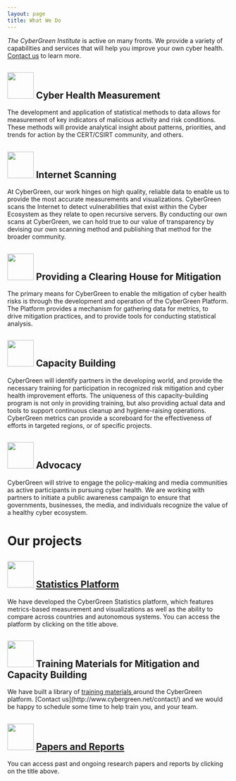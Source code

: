 ```yaml
---
layout: page
title: What We Do
---
```



*The CyberGreen Institute* is active on many fronts. We provide a variety of capabilities and services that will help you improve your own cyber health. [Contact us](http://www.cybergreen.net/contact/) to learn more.

<h2>
<img style="width:60px" src="{{site.media}}icon01.png"/>
Cyber Health Measurement
</h2>
The development and application of statistical methods to data allows for measurement of key indicators of malicious activity and risk conditions. These methods will provide analytical insight about patterns, priorities, and trends for action by the CERT/CSIRT community, and others.

<h2>
<img style="width:60px" src="{{site.media}}icon02.png"/>
Internet Scanning
</h2>
At CyberGreen, our work hinges on high quality, reliable data to enable us to provide the most accurate measurements and visualizations. CyberGreen scans the Internet to detect vulnerabilities that exist within the Cyber Ecosystem as they relate to open recursive servers. By conducting our own scans at CyberGreen, we can hold true to our value of transparency by devising our own scanning method and publishing that method for the broader community.

<h2>
<img style="width:60px" src="{{site.media}}icon03.png"/>
Providing a Clearing House for Mitigation
</h2>
The primary means for CyberGreen to enable the mitigation of cyber health risks is through the development and operation of the CyberGreen Platform. The Platform provides a mechanism for gathering data for metrics, to drive mitigation practices, and to provide tools for conducting statistical analysis.

<h2>
<img style="width:60px" src="{{site.media}}icon05.png"/>
Capacity Building
</h2>
CyberGreen will identify partners in the developing world, and provide the necessary training for participation in recognized risk mitigation and cyber health improvement efforts. The uniqueness of this capacity-building program is not only in providing training, but also providing actual data and tools to support continuous cleanup and hygiene-raising operations. CyberGreen metrics can provide a scoreboard for the effectiveness of efforts in targeted regions, or of specific projects.

<h2>
<img style="width:60px" src="{{site.media}}icon06.png"/>
Advocacy
</h2>
CyberGreen will strive to engage the policy-making and media communities as active participants in pursuing cyber health. We are working with partners to initiate a public awareness campaign to ensure that governments, businesses, the media, and individuals recognize the value of a healthy cyber ecosystem.



# Our projects

<h2>
<img style="width:60px" src="{{site.media}}icon17.png"/>
<a href="http://stats.cybergreen.net/" target="_blank">Statistics Platform</a>
</h2>
We have developed the CyberGreen Statistics platform, which features metrics-based measurement and visualizations as well as the ability to compare across countries and autonomous systems. You can access the platform by clicking on the title above.

<h2>
<img style="width:60px" src="{{site.media}}icon13.png"/>
 Training Materials for Mitigation and Capacity Building
</h2>
We have built a library of <a href="http://www.cybergreen.net/mitigation/#capacity-building-materials"> training materials </a> around the CyberGreen platform. [Contact us](http://www.cybergreen.net/contact/) and we would be happy to schedule some time to help train you, and your team.

<h2>
<img style="width:60px" src="{{site.media}}icon11.png"/>
<a href="www.cybergreen.net/papers-reports" target="_blank">Papers and Reports</a>
</h2>
You can access past and ongoing research papers and reports by clicking on the title above.
